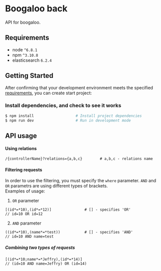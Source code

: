 # Boogaloo back

API for boogaloo.


## Requirements
* node `^6.8.1`
* npm `^3.10.8`
* elasticsearch `6.2.4`

## Getting Started

After confirming that your development environment meets the specified [requirements](#requirements), you can create start project:

### Install dependencies, and check to see it works

```bash
$ npm install                   # Install project dependencies
$ npm run dev                   # Run in development mode
```

## API usage

#### Using relations 
```$xslt
/{controllerName}?relations={a,b,c}        # a,b,c - relations name
```

#### Filtering requests
In order to use the filtering, you must specify the ```where``` parameter.
```AND``` and ```OR``` parametrs are using different types of brackets.<br />Examples of usage:
1. ```OR``` parameter
```$xslt
[(id*=*10),(id*=*12)]               # [] - specifies 'OR'
// id=10 OR id=12
```
2. ```AND``` parameter
```
((id*=*10),(name*=*test))           # [] - specifies 'AND'
// id=10 AND name=test
```

##### Combining two types of requests
```$xslt
[(id*=*10;name*=*Jeffry),(id*=*14)]
// (id=10 AND name=Jeffry) OR (id=14)
```




